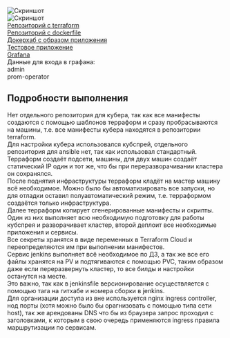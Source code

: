 ![Скриншот](https://i.ibb.co/Y39DxSL/Screenshot-2023-09-19-184811.png)  
![Скриншот](https://i.ibb.co/hCG4rGG/image.png)  
[Репозиторий с terraform](https://github.com/IgorVityukhovsky/diploma-terraform)  
[Репозиторий с dockerfile](https://github.com/IgorVityukhovsky/diploma-docker)  
[Докерхаб с образом приложения](https://hub.docker.com/repository/docker/igorvit/diploma/general)  
[Тестовое приложение](http://diploma-netology-igorv.site:30000/index.html)  
[Grafana](http://diploma-netology-igorv.site:30000/login)  
Данные для входа в графана:  
admin  
prom-operator  

## Подробности выполнения  
Нет отдельного репозитория для кубера, так как все манифесты создаются с помощью шаблонов терраформ и сразу пробрасываются на машины, т.е. все манифесты кубера находятся в репозитории terraform.  
Для настройки кубера использовался кубспрей, отдельного репозитория для ansible нет, так как использовал стандартный.  
Терраформ создаёт подсети, машины, для двух машин создаёт статический IP один и тот же, что бы при переразворачивании кластера он сохранялся.  
После поднятия инфраструктуры терраформ кладёт на мастер машину всё необходимое.
Можно было бы автоматизировать все запуски, но для отладки оставил полуавтоматический режим, т.е. терраформом создаётся только инфраструктура.  
Далее терраформ копирует сгенерированные манифесты и скрипты.  
Один из них выполняет всю необходимую подготовку для работы кубспрея и разворачивает кластер, второй деплоит все необходимые приложения и сервисы.  
Все секреты хранятся в виде переменных в Terraform Cloud и переопределяются им при выполнении манифестов.  
Сервис jenkins выполняет всё необходимое по ДЗ, а так же все его файлы хранятся на PV и подтягиваются с помощью PVC, таким образом даже если переразвернуть кластер, то все билды и настройки останутся на месте.  
Это важно, так как в jenkinsfile версионирование осуществляется с помощью тага на гитхабе и номера сборки в jenkins.  
Для организации доступа из вне используется nginx ingress controller, нод порты (хотя можно было бы орагнизовать с помощью типа сети host), так же арендованы DNS что бы из браузера запрос проходил с заголовками, к которым в свою очередь применяются ingress правила маршрутизации по сервисам.
